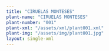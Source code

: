 ```yaml
---
title: "CIRUELAS MONTESES"
plant-name: "CIRUELAS MONTESES"
plant-number: "001"
plant-xml: "/assets/xml/plant001.xml"
plant-img: "/assets/img/plant001.jpg"
layout: single-xml
---
```


